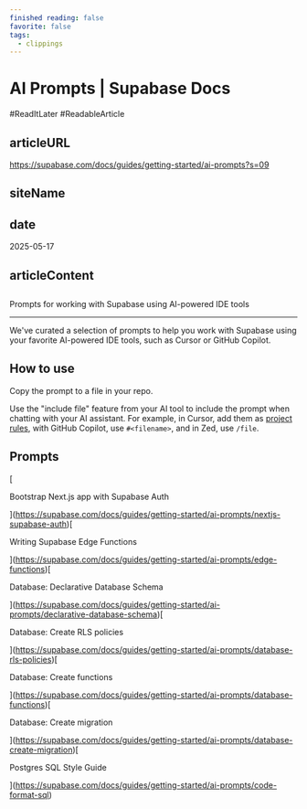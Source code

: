 ```yaml
---
finished reading: false
favorite: false
tags:
  - clippings
---
```

# AI Prompts | Supabase Docs
  #ReadItLater 
 #ReadableArticle

## articleURL
https://supabase.com/docs/guides/getting-started/ai-prompts?s=09

## siteName


## date
2025-05-17

## articleContent
## 

Prompts for working with Supabase using AI-powered IDE tools

---

We've curated a selection of prompts to help you work with Supabase using your favorite AI-powered IDE tools, such as Cursor or GitHub Copilot.

## How to use

Copy the prompt to a file in your repo.

Use the "include file" feature from your AI tool to include the prompt when chatting with your AI assistant. For example, in Cursor, add them as [project rules](https://docs.cursor.com/context/rules-for-ai#project-rules-recommended), with GitHub Copilot, use `#<filename>`, and in Zed, use `/file`.

## Prompts

[

Bootstrap Next.js app with Supabase Auth



](https://supabase.com/docs/guides/getting-started/ai-prompts/nextjs-supabase-auth)[

Writing Supabase Edge Functions



](https://supabase.com/docs/guides/getting-started/ai-prompts/edge-functions)[

Database: Declarative Database Schema



](https://supabase.com/docs/guides/getting-started/ai-prompts/declarative-database-schema)[

Database: Create RLS policies



](https://supabase.com/docs/guides/getting-started/ai-prompts/database-rls-policies)[

Database: Create functions



](https://supabase.com/docs/guides/getting-started/ai-prompts/database-functions)[

Database: Create migration



](https://supabase.com/docs/guides/getting-started/ai-prompts/database-create-migration)[

Postgres SQL Style Guide



](https://supabase.com/docs/guides/getting-started/ai-prompts/code-format-sql)